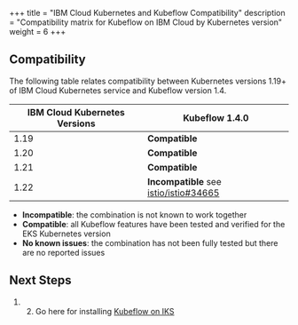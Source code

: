 +++
title = "IBM Cloud Kubernetes and Kubeflow Compatibility"
description = "Compatibility matrix for Kubeflow on IBM Cloud by Kubernetes version"
weight = 6
+++

## Compatibility

The following table relates compatibility between Kubernetes versions 1.19+ of IBM Cloud Kubernetes service and Kubeflow version 1.4.

<div class="table-responsive">
  <table class="table table-bordered">
    <thead class="thead-light">
      <tr>
        <th>IBM Cloud Kubernetes Versions</th>
        <th>Kubeflow 1.4.0</th>
      </tr>
    </thead>
    <tbody>
      <tr>
        <td>1.19</td>
        <td><b>Compatible</b></td>
      </tr>
      <tr>
        <td>1.20</td>
        <td><b>Compatible</b></td>
      </tr>
      <tr>
        <td>1.21</td>
        <td><b>Compatible</b></td>
      </tr>
      <tr>
        <td>1.22</td>
        <td><b>Incompatible</b> see <a href="https://github.com/istio/istio/issues/34665">istio/istio#34665</a></td>
      </tr>
    </tbody>
  </table>
</div>

- **Incompatible**: the combination is not known to work together
- **Compatible**: all Kubeflow features have been tested and verified for the EKS Kubernetes version
- **No known issues**: the combination has not been fully tested but there are no reported issues


## Next Steps

1. 2. Go here for installing [Kubeflow on IKS](/docs/distributions/ibm/deploy/install-kubeflow-on-iks)